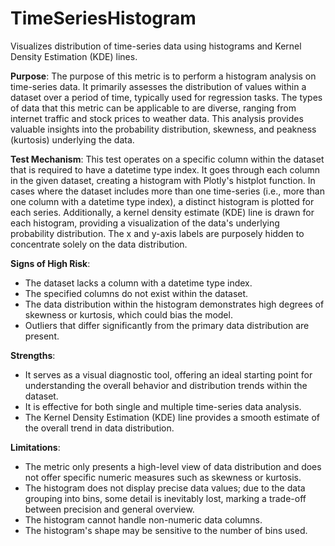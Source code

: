 # TimeSeriesHistogram

Visualizes distribution of time-series data using histograms and Kernel Density Estimation (KDE) lines.

**Purpose**: The purpose of this metric is to perform a histogram analysis on time-series data. It primarily
assesses the distribution of values within a dataset over a period of time, typically used for regression tasks.
The types of data that this metric can be applicable to are diverse, ranging from internet traffic and stock prices
to weather data. This analysis provides valuable insights into the probability distribution, skewness, and peakness
(kurtosis) underlying the data.

**Test Mechanism**: This test operates on a specific column within the dataset that is required to have a datetime
type index. It goes through each column in the given dataset, creating a histogram with Plotly's histplot
function. In cases where the dataset includes more than one time-series (i.e., more than one column with a datetime
type index), a distinct histogram is plotted for each series. Additionally, a kernel density estimate (KDE) line is
drawn for each histogram, providing a visualization of the data's underlying probability distribution. The x and
y-axis labels are purposely hidden to concentrate solely on the data distribution.

**Signs of High Risk**:
- The dataset lacks a column with a datetime type index.
- The specified columns do not exist within the dataset.
- The data distribution within the histogram demonstrates high degrees of skewness or kurtosis, which could bias
the model.
- Outliers that differ significantly from the primary data distribution are present.

**Strengths**:
- It serves as a visual diagnostic tool, offering an ideal starting point for understanding the overall behavior
and distribution trends within the dataset.
- It is effective for both single and multiple time-series data analysis.
- The Kernel Density Estimation (KDE) line provides a smooth estimate of the overall trend in data distribution.

**Limitations**:
- The metric only presents a high-level view of data distribution and does not offer specific numeric measures such
as skewness or kurtosis.
- The histogram does not display precise data values; due to the data grouping into bins, some detail is inevitably
lost, marking a trade-off between precision and general overview.
- The histogram cannot handle non-numeric data columns.
- The histogram's shape may be sensitive to the number of bins used.